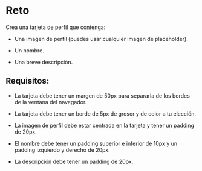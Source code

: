 # Reto

Crea una tarjeta de perfil que contenga:

- Una imagen de perfil (puedes usar cualquier imagen de placeholder).

- Un nombre.

- Una breve descripción.

## Requisitos:

- La tarjeta debe tener un margen de 50px para separarla de los bordes de la ventana del navegador.

- La tarjeta debe tener un borde de 5px de grosor y de color a tu elección.

- La imagen de perfil debe estar centrada en la tarjeta y tener un padding de 20px.

- El nombre debe tener un padding superior e inferior de 10px y un padding izquierdo y derecho de 20px.

- La descripción debe tener un padding de 20px.
